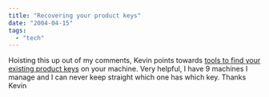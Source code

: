 ```yaml
---
title: "Recovering your product keys"
date: "2004-04-15"
tags: 
  - "tech"
---
```


Hoisting this up out of my comments, Kevin points towards [tools to find your existing product keys](http://blog.kevindonahue.com/archives/2002/10/windows_xp_prod.php) on your machine. Very helpful, I have 9 machines I manage and I can never keep straight which one has which key. Thanks Kevin
